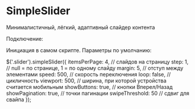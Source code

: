 # SimpleSlider
Минималистичный, лёгкий, адаптивный слайдер контента

Подключение:

<link rel="stylesheet" type="text/css" href="slider.css">
<script src="slider.js"></script>

Инициация в самом скрипте. Параметры по умолчанию:

$('.slider').simpleSlider({
  itemsPerPage: 4, // слайдов на страницу
  step: 1, // null = по странице, 1 = по одному слайду
  margin: 5, // отступ между элементами
  speed: 500, // скорость переключения
  loop: false, // цикличность
  viewport: 500, // ширина, при которой устройства считается мобильным
  showButtons: true, // кнопки Вперел/Назад
  showPagination: true, // точки пагинации
  swipeThreshold: 50 // сдвиг для свайпа
});
